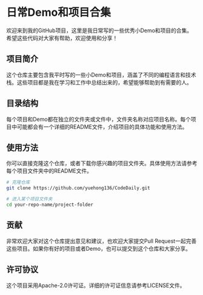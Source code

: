 # 日常Demo和项目合集

欢迎来到我的GitHub项目，这里是我日常写的一些优秀小Demo和项目的合集。希望这些代码对大家有帮助，欢迎使用和分享！

## 项目简介

这个仓库主要包含我平时写的一些小Demo和项目，涵盖了不同的编程语言和技术栈。这些项目都是我在学习和工作中总结出来的，希望能够帮助到有需要的人。

## 目录结构

每个项目和Demo都在独立的文件夹或文件中，文件夹名称对应项目名称。每个项目中可能都会有一个详细的README文件，介绍项目的具体功能和使用方法。

## 使用方法

你可以直接克隆这个仓库，或者下载你感兴趣的项目文件夹。具体使用方法请参考每个项目文件夹中的README文件。

```bash
# 克隆仓库
git clone https://github.com/yuehong136/CodeDaily.git

# 进入某个项目文件夹
cd your-repo-name/project-folder
```


## 贡献
非常欢迎大家对这个仓库提出意见和建议，也欢迎大家提交Pull Request一起完善这些项目。如果你有好的项目或者Demo，也可以提交到这个仓库和大家分享。

## 许可协议
这个项目采用Apache-2.0许可证。详细的许可证信息请参考LICENSE文件。